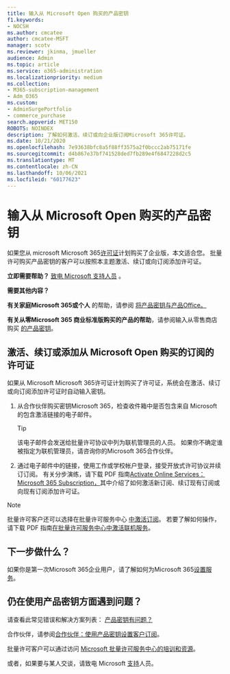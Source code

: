```yaml
---
title: 输入从 Microsoft Open 购买的产品密钥
f1.keywords:
- NOCSH
ms.author: cmcatee
author: cmcatee-MSFT
manager: scotv
ms.reviewer: jkinma, jmueller
audience: Admin
ms.topic: article
ms.service: o365-administration
ms.localizationpriority: medium
ms.collection:
- M365-subscription-management
- Adm_O365
ms.custom:
- AdminSurgePortfolio
- commerce_purchase
search.appverid: MET150
ROBOTS: NOINDEX
description: 了解如何激活、续订或向企业版订阅Microsoft 365许可证。
ms.date: 10/21/2020
ms.openlocfilehash: 7e93638bfc8a5f88ff3575a2f0bccc2ab75171fe
ms.sourcegitcommit: d4b867e37bf741528ded7fb289e4f6847228d2c5
ms.translationtype: MT
ms.contentlocale: zh-CN
ms.lasthandoff: 10/06/2021
ms.locfileid: "60177623"
---
```

# <a name="enter-your-product-key-purchased-from-microsoft-open"></a>输入从 Microsoft Open 购买的产品密钥

如果您从 microsoft Microsoft 365[许可证](https://go.microsoft.com/fwlink/p/?LinkID=613298)计划购买了企业版，本文适合您。 批量许可购买产品密钥的客户可以按照本主题激活、续订或向订阅添加许可证。
  
 **立即需要帮助？** [致电 Microsoft 支持人员](..//business-video/get-help-support.md) 。 
  
 **需要其他内容？**
 
 **有关家庭Microsoft 365或个人** 的帮助，请参阅 [将产品密钥与产品Office。](https://support.microsoft.com/office/12a5763a-d45c-4685-8c95-a44500213759.aspx)
  
 **有关从零Microsoft 365 商业标准版购买的产品的帮助**，请参阅输入从零售商店购买 [的产品密钥](enter-your-product-key.md)。 
  
## <a name="activate-renew-or-add-licenses-to-a-subscription-purchased-from-microsoft-open"></a>激活、续订或添加从 Microsoft Open 购买的订阅的许可证

如果从 Microsoft Microsoft 365许可证计划购买了许可证，系统会在激活、续订或向订阅添加许可证时自动输入密钥。
  
1. 从合作伙伴购买密钥Microsoft 365，检查收件箱中是否包含来自 Microsoft 的包含激活链接的电子邮件。
    
    > [!TIP]
    >  该电子邮件会发送给批量许可协议中列为联机管理员的人员。 如果你不确定谁被指定为联机管理员，请咨询你的Microsoft 365合作伙伴。 
  
2. 通过电子邮件中的链接，使用工作或学校帐户登录，接受开放式许可协议并续订订阅。 有关分步演练，请下载 PDF 指南[Activate Online Services： Microsoft 365 Subscription，](https://go.microsoft.com/fwlink/p/?LinkId=618100)其中介绍了如何激活新订阅、续订现有订阅或向现有订阅添加许可证。
    
> [!NOTE]
> 批量许可客户还可以选择在批量许可服务中心 [中激活订阅](https://go.microsoft.com/fwlink/p/?LinkID=282016)。 若要了解如何操作，请下载 PDF 指南[在批量许可服务中心中激活联机服务](https://go.microsoft.com/fwlink/p/?LinkId=618096)。 
  
## <a name="whats-next"></a>下一步做什么？

如果你是第一次Microsoft 365企业用户，请了解如何为Microsoft 365[设置服务](../admin/setup/setup.md)。
  
## <a name="still-having-trouble-with-product-keys"></a>仍在使用产品密钥方面遇到问题？

请查看此常见错误和解决方案列表： [产品密钥有问题？](product-key-errors-and-solutions.md)
  
合作伙伴，请参阅[合作伙伴：使用产品密钥设置客户订阅](https://support.microsoft.com/office/cf22c50f-95c9-4fa2-b959-c264de256d40)。
  
批量许可客户可以通过访问 [Microsoft 批量许可服务中心的培训和资源](https://go.microsoft.com/fwlink/p/?LinkId=618103)。
  
或者，如果要与某人交谈，请致电 Microsoft [支持](../business-video/get-help-support.md)人员。
